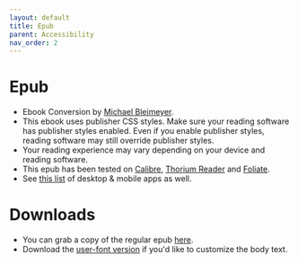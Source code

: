```yaml
---
layout: default
title: Epub
parent: Accessibility
nav_order: 2
---
```


# Epub

- Ebook Conversion by [Michael Bleimeyer](https://eskur.dev).
- This ebook uses publisher CSS styles. Make sure your reading software has publisher styles enabled. Even if you enable publisher styles, reading software may still override publisher styles.
- Your reading experience may vary depending on your device and reading software.
- This epub has been tested on [Calibre](https://calibre-ebook.com/), [Thorium Reader](https://www.edrlab.org/software/thorium-reader/) and [Foliate](https://johnfactotum.github.io/foliate/).
- See [this list](https://github.com/readium/awesome-readium) of desktop & mobile apps as well.

# Downloads
- You can grab a copy of the regular epub [here](/accessibility/Cairn.epub).
- Download the [user-font version](/accessibility/Cairn-user-body-font.epub) if you'd like to customize the body text.
